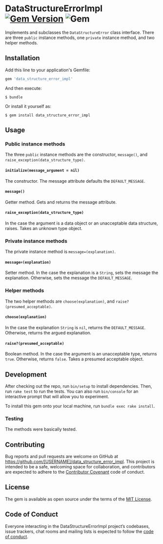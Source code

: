 # DataStructureErrorImpl [![Gem Version](https://badge.fury.io/rb/data_structure_error_impl.svg)](https://badge.fury.io/rb/data_structure_error_impl) ![Gem](https://img.shields.io/gem/dt/data_structure_error_impl)

Implements and subclasses the `DataStructureError`
class interface. There are three `public` instance methods, one `private` 
instance method, and two helper methods.

## Installation

Add this line to your application's Gemfile:

```ruby
gem 'data_structure_error_impl'
```

And then execute:

    $ bundle

Or install it yourself as:

    $ gem install data_structure_error_impl

## Usage

### Public instance methods
The three `public` instance methods are the constructor, `message()`, and 
`raise_exception(data_structure_type)`.

#### `initialize(message_argument = nil)`
The constructor. The message attribute defaults the `DEFAULT_MESSAGE`.

#### `message()`

Getter method. Gets and returns the message attribute.

#### `raise_exception(data_structure_type)`

In the case the argument is a data object or an unacceptable data structure, 
raises. Takes an unknown type object.

### Private instance methods
The private instance method is `message=(explanation)`.

#### `message=(explanation)`

Setter method. In the case the explanation is a `String`, sets the message the 
explanation. Otherwise, sets the message the `DEFAULT_MESSAGE`.

### Helper methods

The two helper methods are `choose(explanation)`, and 
`raise?(presumed_acceptable)`.

#### `choose(explanation)`

In the case the explanation `String` is `nil`, returns the `DEFAULT_MESSAGE`. 
Otherwise, returns the argued explanation.

#### `raise?(presumed_acceptable)`

Boolean method. In the case the argument is an unacceptable type, returns 
`true`. Otherwise, returns `false`. Takes a presumed acceptable object.

## Development

After checking out the repo, run `bin/setup` to install dependencies. Then, 
run `rake test` to run the tests. You can also run `bin/console` for an 
interactive prompt that will allow you to experiment.

To install this gem onto your local machine, run `bundle exec rake install`.

### Testing

The methods were basically tested.

## Contributing

Bug reports and pull requests are welcome on GitHub at 
https://github.com/[USERNAME]/data_structure_error_impl. This project is 
intended to be a safe, welcoming space for collaboration, and contributors are 
expected to adhere to the 
[Contributor Covenant](http://contributor-covenant.org) code of conduct.

## License

The gem is available as open source under the terms of the 
[MIT License](https://opensource.org/licenses/MIT).

## Code of Conduct

Everyone interacting in the DataStructureErrorImpl project’s codebases, issue 
trackers, chat rooms and mailing lists is expected to follow the 
[code of conduct](https://github.com/[USERNAME]/data_structure_error_impl/blob/master/CODE_OF_CONDUCT.md).
